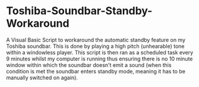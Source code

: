 # Toshiba-Soundbar-Standby-Workaround

A Visual Basic Script to workaround the automatic standby feature on my Toshiba soundbar. This is done by playing a high pitch (unhearable) tone within a windowless player. This script is then ran as a scheduled task every 9 minutes whilst my computer is running thus ensuring there is no 10 minute window within which the soundbar doesn't emit a sound (when this condition is met the soundbar enters standby mode, meaning it has to be manually switched on again).
